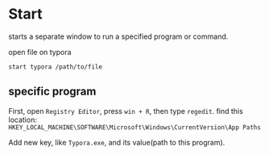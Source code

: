 # Start
starts a separate window to run a specified program or command.

open file on typora
```
start typora /path/to/file
```

## specific program
First, open `Registry Editor`, press `win + R`, then type `regedit`.
find this location: `HKEY_LOCAL_MACHINE\SOFTWARE\Microsoft\Windows\CurrentVersion\App Paths`

Add new key, like `Typora.exe`, and its value(path to this program).
